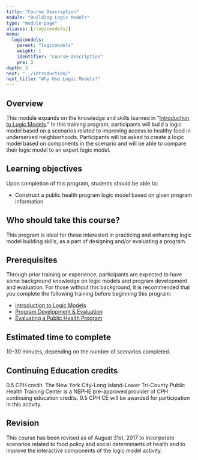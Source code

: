 ```yaml
---
title: "Course Description"
module: "Building Logic Models"
type: "module-page"
aliases: [/logicmodels/]
menu:
  logicmodels:
    parent: "logicmodels"
    weight: 1
    identifier: "course-description"
    pre: 3
depth: 3
next: "../introduction/"
next_title: "Why Use Logic Models?"
---
```


## Overview

This module expands on the knowledge and skills learned in “[Introduction to Logic Models](http://www.phtc-online.org/catalog/LM/).” In this training program, participants will build a logic model based on a scenarios related to improving access to healthy food in underserved neighborhoods. Participants will be asked to create a logic model based on components in the scenario and will be able to compare their logic model to an expert logic model.

## Learning objectives
Upon completion of this program, students should be able to: 

* Construct a public health program logic model based on given program information

## Who should take this course?

This program is ideal for those interested in practicing and enhancing logic model building skills, as a part of designing and/or evaluating a program.

## Prerequisites

Through prior training or experience, participants are expected to have some background knowledge on logic models and program development and evaluation. For those without this background, it is recommended that you complete the following training before beginning this program:

* [Introduction to Logic Models](http://www.phtc-online.org/catalog/LM/)
* [Program Development & Evaluation](http://www.phtc-online.org/catalog/PE/)
* [Evaluating a Public Health Program](http://www.phtc-online.org/catalog/ev/)

## Estimated time to complete

10–30 minutes, depending on the number of scenarios completed.

## Continuing Education credits

0.5 CPH credit. The New York City-Long Island-Lower Tri-County Public Health Training Center is a NBPHE pre-approved provider of CPH continuing education credits. 0.5 CPH CE will be awarded for participation in this activity.

## Revision

This course has been revised as of August 31st, 2017 to incorporate scenarios related to food policy and social determinants of health and to improve the interactive components of the logic model activity.
